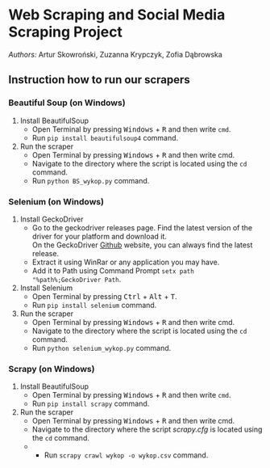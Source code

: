 # Web Scraping and Social Media Scraping Project
*Authors:* Artur Skowroński, Zuzanna Krypczyk, Zofia Dąbrowska
## Instruction how to run our scrapers
### Beautiful Soup (on Windows)
1. Install BeautifulSoup
    * Open Terminal by pressing <kbd>Windows</kbd> + <kbd>R</kbd> and then write `cmd`.
    * Run `pip install beautifulsoup4` command.
2. Run the scraper
    * Open Terminal by pressing <kbd>Windows</kbd> + <kbd>R</kbd> and then write cmd.
    * Navigate to the directory where the script is located using the `cd` command.
    * Run `python BS_wykop.py` command.
### Selenium (on Windows)
1. Install GeckoDriver
    * Go to the geckodriver releases page. Find the latest version of the driver for your platform and download it.  
   On the GeckoDriver [Github](https://github.com/mozilla/geckodriver/releases) website, you can always find the latest release.
    * Extract it using WinRar or any application you may have.
    * Add it to Path using Command Prompt `setx path "%path%;GeckoDriver Path`.
2. Install Selenium
    * Open Terminal by pressing <kbd>Ctrl</kbd> + <kbd>Alt</kbd> + <kbd>T</kbd>.
    * Run `pip install selenium` command.
3. Run the scraper
    * Open Terminal by pressing <kbd>Windows</kbd> + <kbd>R</kbd> and then write cmd.
    * Navigate to the directory where the script is located using the `cd` command.
    * Run `python selenium_wykop.py` command.
### Scrapy (on Windows)
1. Install BeautifulSoup
    * Open Terminal by pressing <kbd>Windows</kbd> + <kbd>R</kbd> and then write `cmd`.
    * Run `pip install scrapy` command.
2. Run the scraper
    * Open Terminal by pressing <kbd>Windows</kbd> + <kbd>R</kbd> and then write cmd.
    * Navigate to the directory where the script *scrapy.cfg* is located using the `cd` command.
    * * Run `scrapy crawl wykop -o wykop.csv` command.
